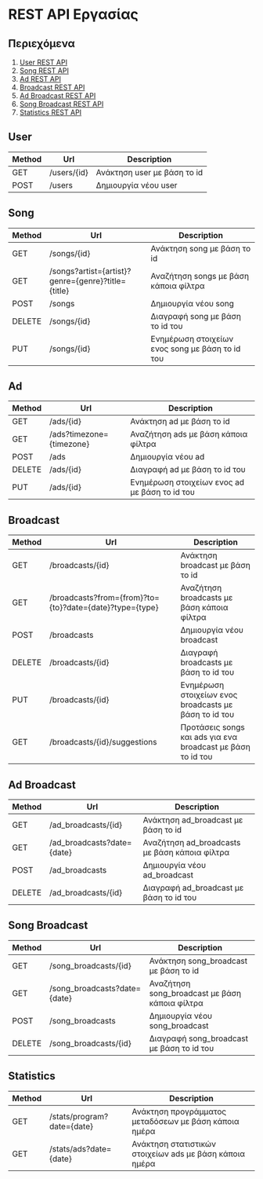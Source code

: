 # REST API Εργασίας

## Περιεχόμενα

1. [User REST API](#user)
2. [Song REST API](#song)
3. [Ad REST API](#ad)
4. [Broadcast REST API](#broadcast)
5. [Ad Broadcast REST API](#ad-broadcast)
6. [Song Broadcast REST API](#song-broadcast)
7. [Statistics REST API](#statistics)

## User

| Method | Url         | Description                 |
|--------|-------------|-----------------------------|
| GET    | /users/{id} | Ανάκτηση user με βάση το id |
| POST   | /users      | Δημιουργία νέου user        |

## Song

| Method | Url                                                | Description                                     |
|--------|----------------------------------------------------|-------------------------------------------------|
| GET    | /songs/{id}                                        | Ανάκτηση song με βάση το id                     |
| GET    | /songs?artist={artist}?genre={genre}?title={title} | Αναζήτηση songs με βάση κάποια φίλτρα           |
| POST   | /songs                                             | Δημιουργία νέου song                            |
| DELETE | /songs/{id}                                        | Διαγραφή song με βάση το id του                 |
| PUT    | /songs/{id}                                        | Ενημέρωση στοιχείων ενος song με βάση το id του |

## Ad

| Method | Url                      | Description                                   |
|--------|--------------------------|-----------------------------------------------|
| GET    | /ads/{id}                | Ανάκτηση ad με βάση το id                     |
| GET    | /ads?timezone={timezone} | Αναζήτηση ads με βάση κάποια φίλτρα           |
| POST   | /ads                     | Δημιουργία νέου ad                            |
| DELETE | /ads/{id}                | Διαγραφή ad με βάση το id του                 |
| PUT    | /ads/{id}                | Ενημέρωση στοιχείων ενος ad με βάση το id του |

## Broadcast

| Method | Url                                                     | Description                                                 |
|--------|---------------------------------------------------------|-------------------------------------------------------------|
| GET    | /broadcasts/{id}                                        | Ανάκτηση broadcast με βάση το id                            |
| GET    | /broadcasts?from={from}?to={to}?date={date}?type={type} | Αναζήτηση broadcasts με βάση κάποια φίλτρα                  |
| POST   | /broadcasts                                             | Δημιουργία νέου broadcast                                   |
| DELETE | /broadcasts/{id}                                        | Διαγραφή broadcasts με βάση το id του                       |
| PUT    | /broadcasts/{id}                                        | Ενημέρωση στοιχείων ενος broadcasts με βάση το id του       |
| GET    | /broadcasts/{id}/suggestions                            | Προτάσεις songs και ads για ενα broadcast με βάση το id του |

## Ad Broadcast

| Method | Url                        | Description                                   |
|--------|----------------------------|-----------------------------------------------|
| GET    | /ad_broadcasts/{id}        | Ανάκτηση ad_broadcast με βάση το id           |
| GET    | /ad_broadcasts?date={date} | Αναζήτηση ad_broadcasts με βάση κάποια φίλτρα |
| POST   | /ad_broadcasts             | Δημιουργία νέου ad_broadcast                  |
| DELETE | /ad_broadcasts/{id}        | Διαγραφή ad_broadcast με βάση το id του       |

## Song Broadcast

| Method | Url                          | Description                                    |
|--------|------------------------------|------------------------------------------------|
| GET    | /song_broadcasts/{id}        | Ανάκτηση song_broadcast με βάση το id          |
| GET    | /song_broadcasts?date={date} | Αναζήτηση song_broadcast με βάση κάποια φίλτρα |
| POST   | /song_broadcasts             | Δημιουργία νέου song_broadcast                 |
| DELETE | /song_broadcasts/{id}        | Διαγραφή song_broadcast με βάση το id του      |

## Statistics

| Method | Url                        | Description                                             |
|--------|----------------------------|---------------------------------------------------------|
| GET    | /stats/program?date={date} | Ανάκτηση προγράμματος μεταδόσεων με βάση κάποια ημέρα   |
| GET    | /stats/ads?date={date}     | Ανάκτηση στατιστικών στοιχείων ads με βάση κάποια ημέρα |